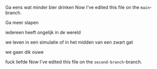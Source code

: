 Ga eens wat minder bier drinken Now I've edited this file on the `main`-branch.

Ga meer slapen

iedereen heeft ongelijk in de wereld

we leven in een simulatie of in het midden van een zwart gat

we gaan dik ouwe

fuck liefde Now I've edited this file on the `second-branch`-branch.
